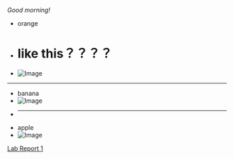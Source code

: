 *Good morning!*
* orange
* # like this？？？？
* ![Image](https://media.istockphoto.com/photos/orange-picture-id185284489?s=612x612)

---
* banana
* ![Image](https://www.nipponexpress.com/press/report/img/06-Nov-20-ogp.jpeg)
* ---
* apple
* ![Image](https://www.apple.com/ac/structured-data/images/open_graph_logo.png?202110180743)

[Lab Report 1](lab-report-1-week-2.html)